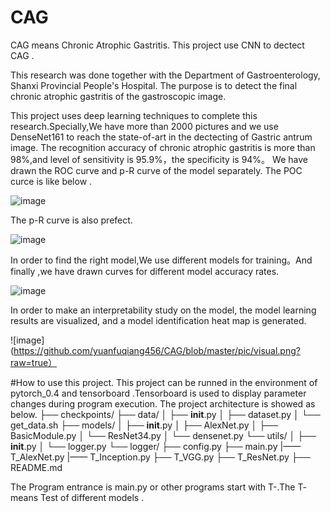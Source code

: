 # CAG
CAG means Chronic Atrophic Gastritis. This project use CNN to dectect CAG .

This research was done together with the Department of Gastroenterology, Shanxi Provincial People's Hospital.
The purpose is to detect the final chronic atrophic gastritis of the gastroscopic image.

This project uses deep learning techniques to complete this research.Specially,We have more than 2000 pictures and we use DenseNet161 to  reach the state-of-art in the dectecting of Gastric antrum image. The recognition accuracy of chronic atrophic gastritis is more than 98%,and level of sensitivity is 95.9%，the specificity
is 94%。
We have drawn the ROC curve and p-R curve of the model separately.
The POC curce is like below .

 ![image](https://github.com/yuanfuqiang456/CAG/blob/master/pic/ROC.png?raw=true)
 
 The p-R curve is also prefect.
 
 ![image](https://github.com/yuanfuqiang456/CAG/blob/master/pic/P-R.png?raw=true)
 
 In order to find the right model,We use different models for training。And finally ,we have drawn curves for different model accuracy rates.
 
  ![image](https://github.com/yuanfuqiang456/CAG/blob/master/pic/acc-lines.png?raw=true)
  
  In order to make an interpretability study on the model, the model learning results are visualized, and a model identification heat map is generated.
  
  ![image](https://github.com/yuanfuqiang456/CAG/blob/master/pic/visual.png?raw=true）
  
  #How to use this project.
   This project can be runned in the environment of pytorch_0.4 and tensorboard .Tensorboard is used to display parameter changes during program execution.
  The project architecture is showed as below.
├── checkpoints/ 
├── data/
│   ├── __init__.py
│   ├── dataset.py
│   └── get_data.sh
├── models/
│   ├── __init__.py
│   ├── AlexNet.py
│   ├── BasicModule.py
│   └── ResNet34.py
│   └── densenet.py
└── utils/
│   ├── __init__.py
│   └── logger.py
└── logger/
├── config.py
├── main.py
|—— T_AlexNet.py
|—— T_Inception.py
├── T_VGG.py
├── T_ResNet.py
├── README.md
 
  The Program entrance is main.py or other programs start with T-.The T- means Test of different models .


 
